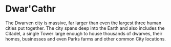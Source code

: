 # Dwar'Cathr
The Dwarven city is massive, far larger than even the largest three human cities put together. The city spans deep into the Earth and also includes the Citadel, a single Tower large enough to house thousands of dwarves, their homes, businesses and even Parks farms and other common City locations.